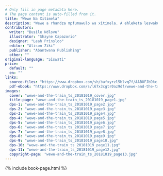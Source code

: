 ```yaml
---
# Only fill in page metadata here.
# The page content is auto-filled from it.
title: "Wewe Na Xitimela"
description: "Wewe a rhandza mpfumawulo wa xitimela. A ehleketa leswaku xi vitana vito ra yena minkarhi hinkwayo loko xi hundza hi le kusuhi ni yindlu ya ka vona. Siku rin’wana mhani wa yena u n’wi hlamarisile. Xana u n’wi hlamarise hi yini?"
contributors:
  writer: "Busile Ndlovu"
  illustrator: "Shayne Capazorio"
  designer: "Leah Prinsloo"
  editor: "Alison Ziki"
  publisher: "Abantwana Publishing"
  other: ""
original-language: "Siswati"
price:
  default: ""
  en: ""
links:
  source-files: "https://www.dropbox.com/sh/bafxyrzl5blvq7f/AABOFJbDkc-z7zP46zomqVVta?dl=0"
  pdf-ebook: "https://www.dropbox.com/s/l67x3cgtr0az9df/wewe-and-the-train_ts_20181019.pdf?dl=0"
images:
  cover: "wewe-and-the-train_ts_20181019_cover.jpg"
  title-page: "wewe-and-the-train_ts_20181019_page1.jpg"
  dps-1: "wewe-and-the-train_ts_20181019_page2.jpg"
  dps-2: "wewe-and-the-train_ts_20181019_page3.jpg"
  dps-3: "wewe-and-the-train_ts_20181019_page4.jpg"
  dps-4: "wewe-and-the-train_ts_20181019_page5.jpg"
  dps-5: "wewe-and-the-train_ts_20181019_page6.jpg"
  dps-6: "wewe-and-the-train_ts_20181019_page7.jpg"
  dps-7: "wewe-and-the-train_ts_20181019_page8.jpg"
  dps-8: "wewe-and-the-train_ts_20181019_page9.jpg"
  dps-9: "wewe-and-the-train_ts_20181019_page10.jpg"
  dps-10: "wewe-and-the-train_ts_20181019_page11.jpg"
  dps-11: "wewe-and-the-train_ts_20181019_page12.jpg"
  copyright-page: "wewe-and-the-train_ts_20181019_page13.jpg"
---
```


{% include book-page.html %}


